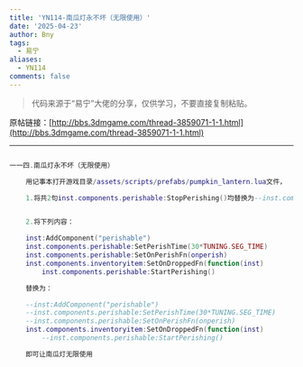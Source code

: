 ```yaml
---
title: 'YN114-南瓜灯永不坏（无限使用）'
date: '2025-04-23'
author: Bny
tags:
  - 易宁
aliases:
  - YN114
comments: false
---
```


> 代码来源于“易宁”大佬的分享，仅供学习，不要直接复制粘贴。

原帖链接：[http://bbs.3dmgame.com/thread-3859071-1-1.html](http://bbs.3dmgame.com/thread-3859071-1-1.html)

---

```lua  

一一四.南瓜灯永不坏（无限使用）	用记事本打开游戏目录/assets/scripts/prefabs/pumpkin_lantern.lua文件，	1.将共2句inst.components.perishable:StopPerishing()均替换为--inst.components.perishable:StopPerishing()	2.将下列内容：	inst:AddComponent("perishable")	inst.components.perishable:SetPerishTime(30*TUNING.SEG_TIME)	inst.components.perishable:SetOnPerishFn(onperish)	inst.components.inventoryitem:SetOnDroppedFn(function(inst)		inst.components.perishable:StartPerishing()	替换为：	--inst:AddComponent("perishable")	--inst.components.perishable:SetPerishTime(30*TUNING.SEG_TIME)	--inst.components.perishable:SetOnPerishFn(onperish)	inst.components.inventoryitem:SetOnDroppedFn(function(inst)		--inst.components.perishable:StartPerishing()	即可让南瓜灯无限使用

```  

